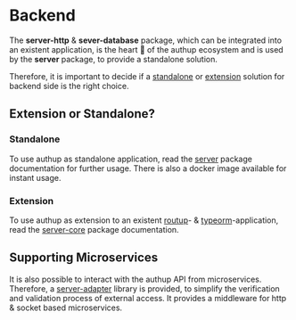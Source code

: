 # Backend

The **server-http** & **sever-database** package, which can be integrated into an existent application,
is the heart 🧡 of the authup ecosystem and is used by the **server** package, to provide a standalone solution. 

Therefore, it is important to decide if a [standalone](#standalone) or [extension](#extension) solution for backend side
is the right choice.

## Extension or Standalone?

### Standalone

To use authup as standalone application, read the [server](../../packages/server/index.md) package documentation for further usage.
There is also a docker image available for instant usage.

### Extension

To use authup as extension to an existent [routup](https://www.npmjs.com/package/routup)- & [typeorm](https://www.npmjs.com/package/typeorm)-application,
read the [server-core](../../packages/server-http/index.md) package documentation.

## Supporting Microservices

It is also possible to interact with the authup API from microservices.
Therefore, a [server-adapter](../../packages/server-adapter/index.md) library is provided,
to simplify the verification and validation process of external access.
It provides a middleware for http & socket based microservices.
